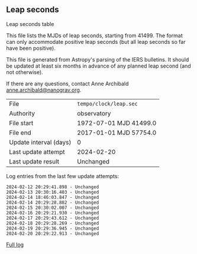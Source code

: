 
## Leap seconds

Leap seconds table

This file lists the MJDs of leap seconds, starting from 41499.
The format can only accommodate positive leap seconds (but all
leap seconds so far have been positive).

This file is generated from Astropy's parsing of the IERS
bulletins. It should be updated at least six months in advance
of any planned leap second (and not otherwise).

If there are any questions, contact Anne Archibald
<anne.archibald@nanograv.org>.

|     |     |
|:--- |:--- |
| File | `tempo/clock/leap.sec` |
| Authority | observatory |
| File start | 1972-07-01 MJD 41499.0 |
| File end | 2017-01-01 MJD 57754.0 |
| Update interval (days) | 0 |
| Last update attempt | 2024-02-20 |
| Last update result | Unchanged |

Log entries from the last few update attempts:
```
2024-02-12 20:29:41.898 - Unchanged
2024-02-13 20:30:16.403 - Unchanged
2024-02-14 18:46:03.847 - Unchanged
2024-02-14 20:29:28.882 - Unchanged
2024-02-15 20:30:02.007 - Unchanged
2024-02-16 20:29:21.930 - Unchanged
2024-02-17 20:29:43.612 - Unchanged
2024-02-18 20:29:28.269 - Unchanged
2024-02-19 20:29:36.945 - Unchanged
2024-02-20 20:29:22.913 - Unchanged
```
[Full log](https://raw.githubusercontent.com/ipta/pulsar-clock-corrections/main/log/tempo/clock/leap.sec.log)
